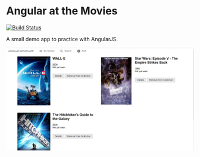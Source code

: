 Angular at the Movies
=====================
[![Build Status](https://travis-ci.org/deVinnnie/angular-movies-app.svg?branch=master)](https://travis-ci.org/deVinnnie/angular-movies-app)

A small demo app to practice with AngularJS.

![Screenshot](screenshot.png)
